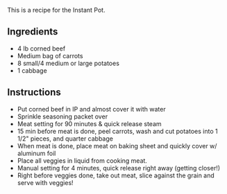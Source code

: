 This is a recipe for the Instant Pot.

## Ingredients

- 4 lb corned beef
- Medium bag of carrots
- 8 small/4 medium or large potatoes
- 1 cabbage

## Instructions

- Put corned beef in IP and almost cover it with water
- Sprinkle seasoning packet over
- Meat setting for 90 minutes & quick release steam
- 15 min before meat is done, peel carrots, wash and cut potatoes into 1 1/2" pieces, and quarter cabbage
- When meat is done, place meat on baking sheet and quickly cover w/ aluminum foil
- Place all veggies in liquid from cooking meat.
- Manual setting for 4 minutes, quick release right away (getting closer!)
- Right before veggies done, take out meat, slice against the grain and serve with veggies!
